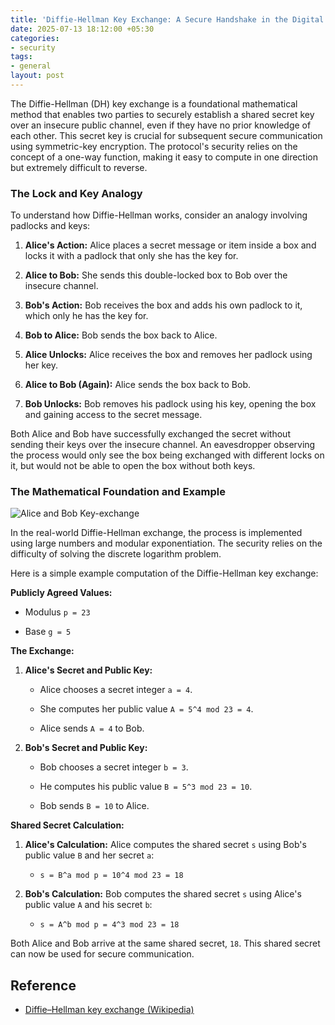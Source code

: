 ```yaml
---
title: 'Diffie-Hellman Key Exchange: A Secure Handshake in the Digital World'
date: 2025-07-13 18:12:00 +05:30
categories:
- security
tags:
- general
layout: post
---
```


The Diffie-Hellman (DH) key exchange is a foundational mathematical method that enables two parties to securely establish a shared secret key over an insecure public channel, even if they have no prior knowledge of each other. This secret key is crucial for subsequent secure communication using symmetric-key encryption. The protocol's security relies on the concept of a one-way function, making it easy to compute in one direction but extremely difficult to reverse.

### The Lock and Key Analogy

To understand how Diffie-Hellman works, consider an analogy involving padlocks and keys:

1. **Alice's Action:** Alice places a secret message or item inside a box and locks it with a padlock that only she has the key for.

2. **Alice to Bob:** She sends this double-locked box to Bob over the insecure channel.

3. **Bob's Action:** Bob receives the box and adds his own padlock to it, which only he has the key for.

4. **Bob to Alice:** Bob sends the box back to Alice.

5. **Alice Unlocks:** Alice receives the box and removes her padlock using her key.

6. **Alice to Bob (Again):** Alice sends the box back to Bob.

7. **Bob Unlocks:** Bob removes his padlock using his key, opening the box and gaining access to the secret message.

Both Alice and Bob have successfully exchanged the secret without sending their keys over the insecure channel. An eavesdropper observing the process would only see the box being exchanged with different locks on it, but would not be able to open the box without both keys.

### The Mathematical Foundation and Example
![Alice and Bob Key-exchange](/uploads/image-1fbda8.png)

In the real-world Diffie-Hellman exchange, the process is implemented using large numbers and modular exponentiation. The security relies on the difficulty of solving the discrete logarithm problem.

Here is a simple example computation of the Diffie-Hellman key exchange:

**Publicly Agreed Values:**

* Modulus `p = 23`

* Base `g = 5`

**The Exchange:**

1. **Alice's Secret and Public Key:**

   * Alice chooses a secret integer `a = 4`.

   * She computes her public value `A = 5^4 mod 23 = 4`.

   * Alice sends `A = 4` to Bob.

2. **Bob's Secret and Public Key:**

   * Bob chooses a secret integer `b = 3`.

   * He computes his public value `B = 5^3 mod 23 = 10`.

   * Bob sends `B = 10` to Alice.

**Shared Secret Calculation:**

1. **Alice's Calculation:** Alice computes the shared secret `s` using Bob's public value `B` and her secret `a`:

   * `s = B^a mod p = 10^4 mod 23 = 18`

2. **Bob's Calculation:** Bob computes the shared secret `s` using Alice's public value `A` and his secret `b`:

   * `s = A^b mod p = 4^3 mod 23 = 18`

Both Alice and Bob arrive at the same shared secret, `18`. This shared secret can now be used for secure communication.

## Reference
- [Diffie–Hellman key exchange (Wikipedia)](https://en.wikipedia.org/wiki/Diffie%E2%80%93Hellman_key_exchange)